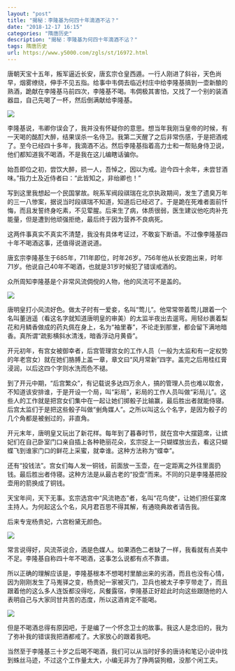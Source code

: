```yaml
---
layout: "post"
title: "揭秘：李隆基为何四十年滴酒不沾？"
date: "2018-12-17 16:15"
categories: "隋唐历史"
description: "揭秘：李隆基为何四十年滴酒不沾？"
tags: 隋唐历史
url: https://www.y5000.com/zgls/st/16972.html
---
```






唐朝天宝十五年，叛军逼近长安，唐玄宗仓皇西遁。一行人刚进了斜谷，天色尚早，烟雾缭绕，伸手不见五指。给事中韦倜去临近村庄中给李隆基搞到一壶新酿的熟酒，跪献在李隆基马前四次，李隆基不喝。韦倜极其害怕，又找了一个别的装酒器皿，自己先喝了一杯，然后倒满献给李隆基。

![](https://img.y5000.com/uploads/allimg/170314/8-1F31416131O95.jpg)

李隆基说，韦卿你误会了，我并没有怀疑你的意思。想当年我刚当皇帝的时候，有一天喝的酩酊大醉，结果误杀一名侍卫。我第二天醒了之后非常伤感，于是把酒戒了。至今已经四十多年，我滴酒不沾。然后李隆基指着高力士和一帮贴身侍卫说，他们都知道我不喝酒，不是我在这儿编瞎话骗你。

始吾即位之初，尝饮大醉，损一人，吾悼之，因以为戒。迨今四十余年，未尝甘酒味。”指力土及近侍者曰：“此皆知之，非绐卿也！”

写到这里我想起一个民国掌故。皖系军阀段祺瑞在北京执政期间，发生了遗臭万年的三一八惨案，据说当时段祺瑞不知道，知道后已经迟了。于是跪在死难者面前忏悔，而且发誓终身吃素，不见荤腥。后来生了病，体质很弱，医生建议他吃肉补充能量，但是遭到他顽强拒绝，最后终于因为营养不良病死。

这两件事真实不真实不清楚，我没有具体考证过，不敢妄下断语。不过像李隆基四十年不喝酒这事，还值得说道说道。

唐玄宗李隆基生于685年，711年即位，时年26岁。756年他从长安跑出来，时年71岁。他说自己40年不喝酒，也就是31岁时候犯了错误戒酒的。

众所周知李隆基是个非常风流倜傥的人物，他的风流可不是盖的。

![](https://img.y5000.com/uploads/allimg/170314/8-1F3141613063Z.jpg)

唐明皇打小风流好色。做太子时有一爱妾，名叫“莺儿”。他常常带着莺儿跟着一个名叫董逍遥（看这名字就知道唐明皇的审美）的太监半夜出去遛弯。用轻纱裹着梨花和月鳞香做成的药丸佩在身上，名为“袖里春”，不论走到那里，都会留下满地暗香。真所谓“疏影横斜水清浅，暗香浮动月黄昏”。

开元初年，有宫女被御幸者，后宫管理宫女的工作人员（一般为太监和有一定权势的年老宫女）就在她们胳膊上盖一章，章文曰“风月常新”四字。盖完之后用桂红膏浸润，以后这四个字则水洗而色不褪。

到了开元中期，“后宫繁众”，有记载说多达四万余人，搞的管理人员也难以取舍，不知道该安排谁，于是开设一个局，叫“彩局”，彩局的工作人员叫做“彩局儿”。这些人的工作就是把宫女们集中在一起让她们掷骰子比输赢，最后胜出者就能侍寝。后宫太监们于是把这些骰子叫做“剉角媒人”。之所以叫这么个名字，是因为骰子的几个角都是被剉过的，非直角。

开元末年，唐明皇又玩出了新花样。每年到了暮春时节，就在宫中大摆筵席，让嫔妃们在自己卧室门口亲自插上各种艳丽花朵，玄宗捉上一只蝴蝶放出去，看这只蝴蝶飞到谁家门口的鲜花上采蜜，就幸谁。这种方法称为“蝶幸”。

还有“投钱法”。宫女们每人发一铜钱，前面放一玉壶，在一定距离之外往里面扔钱。最后胜出者侍寝。这种方法是从最古老的“投壶”而来。不同的只是李隆基把投壶用的箭换成了铜钱。

天宝年间，天下无事。玄宗选宫中“风流艳态”者，名叫“花鸟使”，让她们担任宴席主持人。为何起这么个名，风月君百思不得其解，有通晓典故者请告我。

后来专宠杨贵妃，六宫粉黛无颜色。

![](https://img.y5000.com/uploads/allimg/170314/16200J395-0.jpg)

常言说得好，风流茶说合，酒是色媒人。如果酒色二者缺了一样，我看就有点美中不足。李隆基自称四十年不喝酒，这事怎么说都有点不靠谱。

所以正确的理解应该是，李隆基根本不想喝村里酿出来的劣酒，而且也没有心情，因为刚刚发生了马嵬驿之变，杨贵妃一家被灭门，卫兵也被太子李亨带走了，而且跟着他的这么多人连饭都没得吃，风餐露宿，李隆基正好趁此时向这些跟随他的人表明自己与大家同甘共苦的态度，所以这酒肯定不能喝。

![](https://img.y5000.com/uploads/allimg/170314/16200L939-1.jpg)

但是不喝酒总得有原因吧，于是编了一个怀念卫士的故事。我这人是念旧的，我为了弥补我的错误我把酒都戒了。大家放心的跟着我吧。

当然至于李隆基三十岁之后喝不喝酒，我们可以从当时好多的唐诗和笔记小说中找到蛛丝马迹，不过这个工作量太大，小编无非为了挣两袋狗粮，没那个闲工夫。
